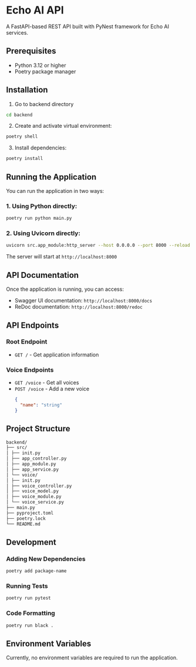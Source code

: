# Echo AI API

A FastAPI-based REST API built with PyNest framework for Echo AI services.

## Prerequisites

- Python 3.12 or higher
- Poetry package manager

## Installation

1. Go to backend directory
```bash
cd backend
```

2. Create and activate virtual environment:
```bash
poetry shell
```

3. Install dependencies:
```bash
poetry install
```

## Running the Application

You can run the application in two ways:

### 1. Using Python directly:
```bash
poetry run python main.py
```

### 2. Using Uvicorn directly:
```bash
uvicorn src.app_module:http_server --host 0.0.0.0 --port 8000 --reload
```

The server will start at `http://localhost:8000`

## API Documentation

Once the application is running, you can access:

- Swagger UI documentation: `http://localhost:8000/docs`
- ReDoc documentation: `http://localhost:8000/redoc`

## API Endpoints

### Root Endpoint
- `GET /` - Get application information

### Voice Endpoints
- `GET /voice` - Get all voices
- `POST /voice` - Add a new voice
  ```json
  {
    "name": "string"
  }
  ```

## Project Structure
```bash
backend/
├── src/
│ ├── init.py
│ ├── app_controller.py
│ ├── app_module.py
│ ├── app_service.py
│ └── voice/
│ ├── init.py
│ ├── voice_controller.py
│ ├── voice_model.py
│ ├── voice_module.py
│ └── voice_service.py
├── main.py
├── pyproject.toml
├── poetry.lock
└── README.md
```

## Development

### Adding New Dependencies
```bash
poetry add package-name
```

### Running Tests
```bash
poetry run pytest
```

### Code Formatting
```bash
poetry run black .
```

## Environment Variables

Currently, no environment variables are required to run the application.



